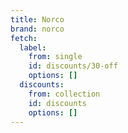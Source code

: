 ```yaml
---
title: Norco
brand: norco
fetch:
  label:
    from: single
    id: discounts/30-off
    options: []
  discounts:
    from: collection
    id: discounts
    options: []
---
```

